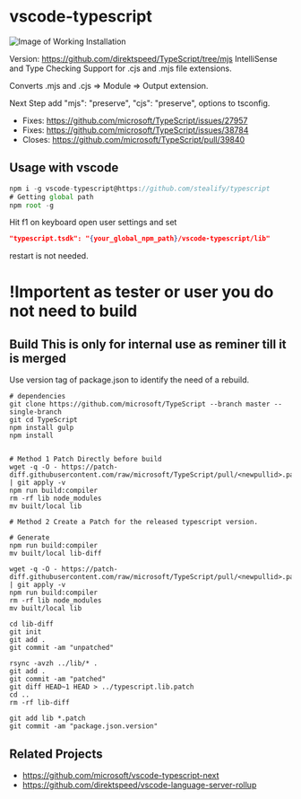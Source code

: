 # vscode-typescript

![Image of Working Installation](https://github.com/stealify/typescript/raw/stealify-typescript.png)


Version: https://github.com/direktspeed/TypeScript/tree/mjs
IntelliSense and Type Checking Support for .cjs and .mjs file extensions.

Converts .mjs and .cjs => Module => Output extension.

Next Step add 
"mjs": "preserve",
"cjs": "preserve",
options to tsconfig.

- Fixes: https://github.com/microsoft/TypeScript/issues/27957
- Fixes: https://github.com/microsoft/TypeScript/issues/38784
- Closes: https://github.com/microsoft/TypeScript/pull/39840

## Usage with vscode

```js
npm i -g vscode-typescript@https://github.com/stealify/typescript
# Getting global path
npm root -g
```

Hit f1 on keyboard open user settings and set 

```json
"typescript.tsdk": "{your_global_npm_path}/vscode-typescript/lib"
```

restart is not needed.






# !Importent as tester or user you do not need to build
















## Build This is only for internal use as reminer till it is merged
Use version tag of package.json to identify the need of a rebuild.

```
# dependencies
git clone https://github.com/microsoft/TypeScript --branch master --single-branch
git cd TypeScript
npm install gulp
npm install


# Method 1 Patch Directly before build
wget -q -O - https://patch-diff.githubusercontent.com/raw/microsoft/TypeScript/pull/<newpullid>.patch | git apply -v
npm run build:compiler
rm -rf lib node_modules
mv built/local lib

# Method 2 Create a Patch for the released typescript version.

# Generate 
npm run build:compiler
mv built/local lib-diff

wget -q -O - https://patch-diff.githubusercontent.com/raw/microsoft/TypeScript/pull/<newpullid>.patch | git apply -v
npm run build:compiler
rm -rf lib node_modules 
mv built/local lib

cd lib-diff
git init
git add .
git commit -am "unpatched"

rsync -avzh ../lib/* .
git add .
git commit -am "patched"
git diff HEAD~1 HEAD > ../typescript.lib.patch
cd ..
rm -rf lib-diff

git add lib *.patch
git commit -am "package.json.version"
```


## Related Projects
- https://github.com/microsoft/vscode-typescript-next
- https://github.com/direktspeed/vscode-language-server-rollup
